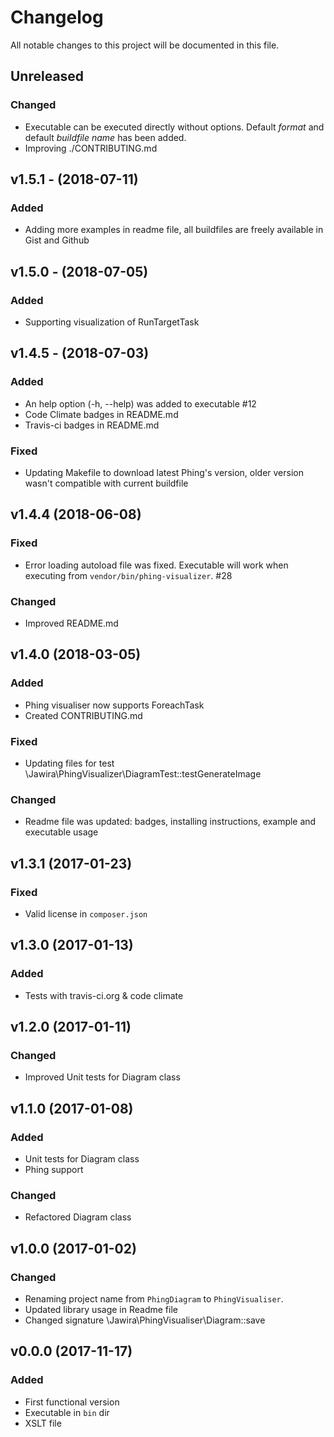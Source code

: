 Changelog
=========

All notable changes to this project will be documented in this file.

<!---
Types of changes

### Added
    for new features.
### Changed
    for changes in existing functionality.
### Deprecated
    for soon-to-be removed features.
### Removed
    for now removed features.
### Fixed
    for any bug fixes.
### Security
    in case of vulnerabilities.
-->

Unreleased
----------

### Changed

- Executable can be executed directly without options. Default _format_ and 
default _buildfile name_ has been added.
- Improving ./CONTRIBUTING.md

v1.5.1 - (2018-07-11)
---------------------

### Added

- Adding more examples in readme file, all buildfiles are freely available in Gist and Github

v1.5.0 - (2018-07-05) 
---------------------

### Added

- Supporting visualization of RunTargetTask

v1.4.5 - (2018-07-03)
---------------------

### Added

- An help option (-h, --help) was added to executable #12
- Code Climate badges in README.md
- Travis-ci badges in README.md

### Fixed

- Updating Makefile to download latest Phing's version, older version wasn't compatible with current buildfile

v1.4.4 (2018-06-08)
-------------------

### Fixed

* Error loading autoload file was fixed. Executable will work when executing 
from `vendor/bin/phing-visualizer`. #28

### Changed

* Improved README.md

v1.4.0 (2018-03-05)
-------------------

### Added

* Phing visualiser now supports ForeachTask
* Created CONTRIBUTING.md 

### Fixed

* Updating files for test \Jawira\PhingVisualizer\DiagramTest::testGenerateImage

### Changed

* Readme file was updated: badges, installing instructions, example and 
executable usage

v1.3.1 (2017-01-23)
-------------------

### Fixed

* Valid license in `composer.json`  

v1.3.0 (2017-01-13)
-------------------

### Added

* Tests with travis-ci.org & code climate


v1.2.0 (2017-01-11)
-------------------

### Changed

* Improved Unit tests for Diagram class


v1.1.0 (2017-01-08)
-------------------

### Added

* Unit tests for Diagram class
* Phing support

### Changed

* Refactored Diagram class


v1.0.0 (2017-01-02)
-------------------

### Changed

* Renaming project name from `PhingDiagram` to `PhingVisualiser`.
* Updated library usage in Readme file
* Changed signature \Jawira\PhingVisualiser\Diagram::save


v0.0.0 (2017-11-17)
-------------------

### Added

* First functional version
* Executable in `bin` dir
* XSLT file
